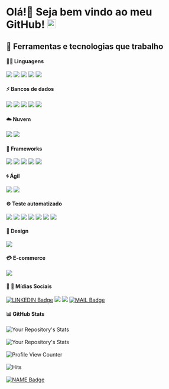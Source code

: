 # Olá!👋 Seja bem vindo ao meu GitHub! <img src="https://github.com/TheDudeThatCode/TheDudeThatCode/blob/master/Assets/Earth.gif" width="24px">

## 🔧 Ferramentas e tecnologias que trabalho

#### :man_technologist: Linguagens

![](https://img.shields.io/badge/Code-Ruby-informational?style=flat&logo=Ruby&logoColor=white&color=2c59ad)
![](https://img.shields.io/badge/Code-JavaScript-informational?style=flat&logo=JavaScript&logoColor=white&color=2c59ad)
![](https://img.shields.io/badge/Code-HTML5-informational?style=flat&logo=html5&logoColor=white&color=2c59ad)
![](https://img.shields.io/badge/Code-CSS3-informational?style=flat&logo=css3&logoColor=white&color=2c59ad)
<img src = "https://img.shields.io/badge/Code-Groovy-informational?style=flat&logo=java&logoColor=white&color=2c59ad">

#### :zap: Bancos de dados

![](https://img.shields.io/badge/DB-Oracle-informational?style=flat&logo=oracle&logoColor=white&color=2c59ad)
![](https://img.shields.io/badge/DB-Microsoft_SQL_Server-informational?style=flat&logo=microsoft-sql-server&logoColor=white&color=2c59ad)
![](https://img.shields.io/badge/DB-PostgreSQL-informational?style=flat&logo=postgresql&logoColor=white&color=2c59ad)
<img src= "https://img.shields.io/badge/DB-Firebird-informational?style=flat&logo=firebird&logoColor=white&color=2c59ad">
<img src= "https://img.shields.io/badge/DB-Mysql-informational?style=flat&logo=mysql&logoColor=white&color=2c59ad">

#### :cloud: Nuvem

![](https://img.shields.io/badge/Cloud-Microsoft%20Azure-informational?style=flat&logo=Microsoft&logoColor=white&color=2c59ad)
![](https://img.shields.io/badge/Cloud-AWS-informational?style=flat&logo=Aws&logoColor=white&color=2c59ad)

#### :rocket: Frameworks

![](https://img.shields.io/badge/Framework-GraphQl-informational?style=flat&logo=graphql&logoColor=white&color=2c59ad)
![](https://img.shields.io/badge/Framework-Git-informational?style=flat&logo=git&logoColor=white&color=2c59ad)
![](https://img.shields.io/badge/Framework-Postman-informational?style=flat&logo=Postman&logoColor=white&color=2c59ad)
![](https://img.shields.io/badge/Editor-Visual_Studio_Code-informational?style=flag&logo=visual%20studio%20code&logoColor=white&color=2c59ad)
![](https://img.shields.io/badge/Editor-Notepad++-informational?style=flag&logo=notepad%2B%2B&logoColor=white&color=2c59ad)

#### :cyclone: Ágil

![](https://img.shields.io/badge/Agile-Kanban-informational?style=flat&logo=appveyor&logoColor=white&color=2c59ad)
![](https://img.shields.io/badge/Agile-Scrum-informational?style=flat&logo=appveyor&logoColor=white&color=2c59ad)

#### :gear: Teste automatizado

![](https://img.shields.io/badge/framework-Cypress-informational?style=flat&logo=bdd&logoColor=white&color=2c59ad)
![](https://img.shields.io/badge/Document-BDD-informational?style=flat&logo=bdd&logoColor=white&color=2c59ad)
![](https://img.shields.io/badge/framework-Capybara-informational?style=flat&logo=capybara&logoColor=white&color=2c59ad)
![](https://img.shields.io/badge/framework-Cucumber-informational?style=flag&logo=https://user-images.githubusercontent.com/34240983/121955960-f064d480-cd36-11eb-930f-e95156941aa8.png&logoColor=white&color=2c59ad)
![](https://img.shields.io/badge/Document-Gherkin-informational?style=flat&logo=gherkin&logoColor=white&color=2c59ad)
![](https://img.shields.io/badge/framework-Jmeter-informational?style=flat&logo=jmeter&logoColor=white&color=2c59ad)
![](https://img.shields.io/badge/Document-TestLink-informational?style=flat&logo=test&logoColor=white&color=2c59ad)

#### :art: Design

![](https://img.shields.io/badge/Design-Photoshop-informational?style=flat&logo=Adobe%20Photoshop&logoColor=white&color=2c59ad)

#### :credit_card: E-commerce

![](https://img.shields.io/badge/E_commerce-Magento-informational?style=flat&logo=magento&logoColor=white&color=2c59ad)

#### :man: :woman: Mídias Sociais

[![LINKEDIN Badge](https://img.shields.io/badge/LinkedIn-Marcelo_Amaro-blue?style=social&logo=linkedin&link=https://www.linkedin.com/in/marcelo-henrique-de-souza-amaro-196b99142&logoColor=blue&color=2c59ad)](https://www.linkedin.com/in/marcelo-henrique-de-souza-amaro-196b99142)
![](https://img.shields.io/badge/Media-Facebook-1877F2?style=flag&logo=facebook&logoColor=white&color=2c59ad)
![](https://img.shields.io/badge/Media-GitHub-100000?style=flag&logo=github&logoColor=white&color=2c59ad)
[![MAIL Badge](https://img.shields.io/badge/Email-souzamarcelo793@gmail.com-c14438?style=flag&logo=Gmail&logoColor=white&color=2c59ad&link=mailto:souzamarcelo793@gmail.com)](mailto:souzamarcelo793@gmail.com)

#### :bar_chart: GitHub Stats
![Your Repository's Stats](https://github-readme-stats.vercel.app/api?username=Marcelo46&show_icons=true&theme=tokyonight)<br/><br/>
![Your Repository's Stats](https://github-readme-stats.vercel.app/api/top-langs/?username=Marcelo46&theme=tokyonight)<br/><br/>
![Profile View Counter](https://komarev.com/ghpvc/?username=Marcelo46&color=2c59ad)<br/><br/>
![Hits](https://hitcounter.pythonanywhere.com/count/tag.svg?url=https://github.com/Marcelo46/Python)<br/><br/>
[![NAME Badge](https://img.shields.io/badge/%C2%A9_Marcelo_Amaro-2021-2c59ad?&style=for-the-badge)](https://www.linkedin.com/in/marcelo-henrique-de-souza-amaro-196b99142)
 
 <!--
**Marcelo46/Marcelo46** is a ✨ _special_ ✨ repository because its `README.md` (this file) appears on your GitHub profile.
- 🔭 I’m currently working on ...
- 🌱 I’m currently learning ...
- 👯 I’m looking to collaborate on ...
- 🤔 I’m looking for help with ...
- 💬 Ask me about ...
- 📫 How to reach me: ...
- 😄 Pronouns: ...
- ⚡ Fun fact: ...

# Top 5 Badges That Will Take Your GitHub Repository to the Next Level
-->


